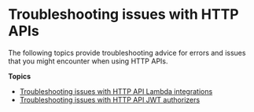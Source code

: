# Troubleshooting issues with HTTP APIs<a name="http-api-troubleshooting"></a>

The following topics provide troubleshooting advice for errors and issues that you might encounter when using HTTP APIs\.

**Topics**
+ [Troubleshooting issues with HTTP API Lambda integrations](http-api-troubleshooting-lambda.md)
+ [Troubleshooting issues with HTTP API JWT authorizers](http-api-troubleshooting-jwt.md)